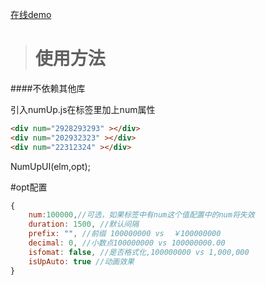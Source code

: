 [在线demo](http://zhouyupeng.github.io/numUp/numUp.html)
<blockquote>
<h1><strong>使用方法</strong></h1>
</blockquote>
####不依赖其他库

引入numUp.js在标签里加上num属性
```html
<div num="2928293293" ></div>
<div num="202932323" ></div>
<div num="22312324" ></div>
```
NumUpUI(elm,opt);

#opt配置
```javascript
{
    num:100000,//可选，如果标签中有num这个值配置中的num将失效
    duration: 1500, //默认间隔
    prefix: "", //前缀 100000000 vs  ￥100000000
    decimal: 0, //小数点100000000 vs 100000000.00
    isfomat: false, //是否格式化,100000000 vs 1,000,000
    isUpAuto: true //动画效果
}
```
